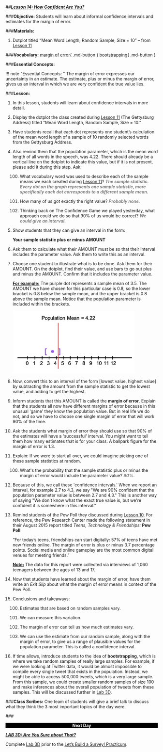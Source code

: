 ##***<u>Lesson 14: How Confident Are You?</u>***

###**Objective:**
Students will learn about informal confidence intervals and estimates for the margin of error.

###**Materials:**
1. Dotplot titled “Mean Word Length, Random Sample, Size = 10” – from [Lesson 11](lesson11.md)

###**Vocabulary:**
[margin of error](../../vocabulary/unit3/#margin-of-error "tells you how many percentage points your results will differ from the real population value"){ .md-button }
[bootstrapping](../../vocabulary/unit3/#bootstrapping "where we take random samples of really large samples"){ .md-button }

###**Essential Concepts:**

!!! note "Essential Concepts: "
    The margin of error expresses our uncertainty in an estimate. The estimate, plus or
    minus the margin of error, gives us an interval in which we are very confident the true value lies.

###**Lesson:**
1. In this lesson, students will learn about confidence intervals in more detail.

2. Display the dotplot the class created during [Lesson 11](lesson11.md) (The Gettysburg Address) titled “Mean
Word Length, Random Sample, Size = 10.”

3. Have students recall that each dot represents one student’s calculation of the mean word length
of a sample of 10 randomly selected words from the Gettysburg Address.

4. Also remind them that the population parameter, which is the mean word length of all words in the
speech, was 4.22. There should already be a vertical line on the dotplot to indicate this value, but
if it is not present, please add it during this step. Ask:

    100. What vocabulary word was used to describe each of the sample means we each created
    during [Lesson 11](lesson11.md)? <span style="color:grey">***The sample statistic. Every dot on the graph represents one
    sample statistic, more specifically each dot corresponds to a different sample
    mean.***</span>

    100. How many of us got exactly the right value? <span style="color:grey">***Probably none.***</span>

    100. Thinking back on The Confidence Game we played yesterday, what approach could we
    do so that 90% of us would be correct? <span style="color:grey">***We could give an interval.***</span>

5. Show students that they can give an interval in the form:

    **Your sample statistic plus or minus AMOUNT**

6. Ask them to calculate what their AMOUNT must be so that their interval includes the parameter
value. Ask them to write this as an interval.

7. Choose one student to illustrate what is to be done. Ask them for their AMOUNT. On the dotplot,
find their value, and use bars to go out plus and minus the AMOUNT. Confirm that it includes the
parameter value.

    **<u>For example:</u>** The purple dot represents a sample mean of 3.5. The AMOUNT we have
    chosen for this particular case is 0.8, so the lower bracket is 0.8 below the sample mean,
    and the upper bracket is 0.8 above the sample mean. Notice that the population
    parameter is included within the brackets.

    <img src="../../img/31407.png" />

8. Now, convert this to an interval of the form [lowest value, highest value] by subtracting the
amount from the sample statistic to get the lowest value, and adding to get the highest.

9. Inform students that this AMOUNT is called the **margin of error**. Explain that the students all now
have different margins of error because in this unusual 'game' they know the population value.
But in real life we do not, and so we have to choose one single margin of error that will work 90%
of the time.

10. Ask the students what margin of error they should use so that 90% of the estimates will have a
'successful' interval. You might want to tell them how many estimates that is for your class. A
ballpark figure for the margin of error is 1.3.

11. Explain: If we were to start all over, we could imagine picking one of these sample statistics at
random.

    100. What's the probability that the sample statistic plus or minus the margin of error would
    include the parameter value? <span style="color:grey">***90%.***</span>

12. Because of this, we call these 'confidence intervals.' When we report an interval, for example 2.7
to 4.3, we say "We are 90% confident that the population parameter value is between 2.7 and
4.3." This is another way of saying "We don't know what the exact true value is, but we're
confident it is somewhere in this interval."

13. Remind students of the Pew Poll they discussed during [Lesson 10](lesson10.md). For reference, the Pew
Research Center made the following statement in their August 2015 report titled *Teens,
Technology & Friendships:* **Pew Poll**

    “For today’s teens, friendships can start digitally: 57% of teens have met new friends
    online. The margin of error is plus or minus 3.7 percentage points. Social media and
    online gameplay are the most common digital venues for meeting friends.”

    **<u>Note:</u>** The data for this report were collected via interviews of 1,060 teenagers between the ages
    of 13 and 17.

14. Now that students have learned about the margin of error, have them write an *Exit Slip* about
what the margin of error means in context of the Pew Poll.

15. Conclusions and takeaways:

    100. Estimates that are based on random samples vary.

    100. We can measure this variation.

    100. The margin of error can tell us how much estimates vary.

    100. We can use the estimate from our random sample, along with the margin of error, to give
    us a range of plausible values for the population parameter. This is called a confidence
    interval.

16. If time allows, introduce students to the idea of **bootstrapping**, which is where we take random
samples of really large samples. For example, if we were looking at Twitter data, it would be
almost impossible to compile every single tweet that exists in the population. Instead, we might
be able to access 500,000 tweets, which is a very large sample. From this sample, we could
create smaller random samples of size 100 and make inferences about the overall population of
tweets from these samples. This will be discussed further in [Lab 3D](lab3d.md).

###**Class Scribes:**
One team of students will give a brief talk to discuss what they think the 3 most important topics of the
day were.

###<p style="background: black; color: white; text-align: center;">**Next Day**</p>
[<u>***LAB 3D: Are You Sure about That?***</u>](lab3d.md)

Complete [Lab 3D](lab3d.md) prior to the [Let’s Build a Survey! Practicum](practicum2.md).